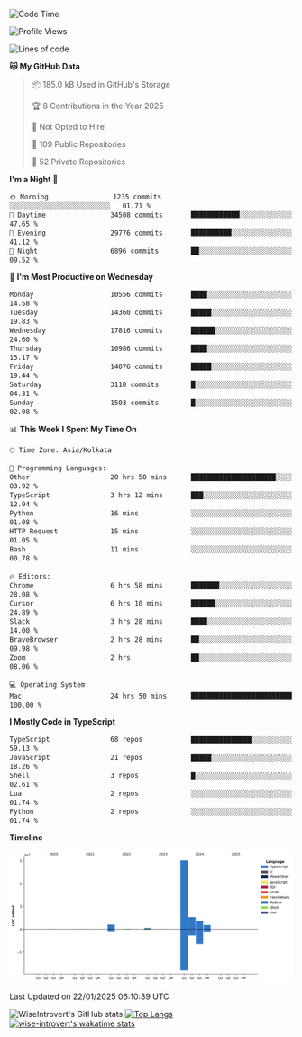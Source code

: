 <!--START_SECTION:waka-->
![Code Time](http://img.shields.io/badge/Code%20Time-2%2C150%20hrs%2048%20mins-blue)

![Profile Views](http://img.shields.io/badge/Profile%20Views-0-blue)

![Lines of code](https://img.shields.io/badge/From%20Hello%20World%20I%27ve%20Written-43.8%20million%20lines%20of%20code-blue)

**🐱 My GitHub Data** 

> 📦 185.0 kB Used in GitHub's Storage 
 > 
> 🏆 8 Contributions in the Year 2025
 > 
> 🚫 Not Opted to Hire
 > 
> 📜 109 Public Repositories 
 > 
> 🔑 52 Private Repositories 
 > 
**I'm a Night 🦉** 

```text
🌞 Morning                1235 commits        ░░░░░░░░░░░░░░░░░░░░░░░░░   01.71 % 
🌆 Daytime                34508 commits       ████████████░░░░░░░░░░░░░   47.65 % 
🌃 Evening                29776 commits       ██████████░░░░░░░░░░░░░░░   41.12 % 
🌙 Night                  6896 commits        ██░░░░░░░░░░░░░░░░░░░░░░░   09.52 % 
```
📅 **I'm Most Productive on Wednesday** 

```text
Monday                   10556 commits       ████░░░░░░░░░░░░░░░░░░░░░   14.58 % 
Tuesday                  14360 commits       █████░░░░░░░░░░░░░░░░░░░░   19.83 % 
Wednesday                17816 commits       ██████░░░░░░░░░░░░░░░░░░░   24.60 % 
Thursday                 10986 commits       ████░░░░░░░░░░░░░░░░░░░░░   15.17 % 
Friday                   14076 commits       █████░░░░░░░░░░░░░░░░░░░░   19.44 % 
Saturday                 3118 commits        █░░░░░░░░░░░░░░░░░░░░░░░░   04.31 % 
Sunday                   1503 commits        █░░░░░░░░░░░░░░░░░░░░░░░░   02.08 % 
```


📊 **This Week I Spent My Time On** 

```text
🕑︎ Time Zone: Asia/Kolkata

💬 Programming Languages: 
Other                    20 hrs 50 mins      █████████████████████░░░░   83.92 % 
TypeScript               3 hrs 12 mins       ███░░░░░░░░░░░░░░░░░░░░░░   12.94 % 
Python                   16 mins             ░░░░░░░░░░░░░░░░░░░░░░░░░   01.08 % 
HTTP Request             15 mins             ░░░░░░░░░░░░░░░░░░░░░░░░░   01.05 % 
Bash                     11 mins             ░░░░░░░░░░░░░░░░░░░░░░░░░   00.78 % 

🔥 Editors: 
Chrome                   6 hrs 58 mins       ███████░░░░░░░░░░░░░░░░░░   28.08 % 
Cursor                   6 hrs 10 mins       ██████░░░░░░░░░░░░░░░░░░░   24.89 % 
Slack                    3 hrs 28 mins       ████░░░░░░░░░░░░░░░░░░░░░   14.00 % 
BraveBrowser             2 hrs 28 mins       ██░░░░░░░░░░░░░░░░░░░░░░░   09.98 % 
Zoom                     2 hrs               ██░░░░░░░░░░░░░░░░░░░░░░░   08.06 % 

💻 Operating System: 
Mac                      24 hrs 50 mins      █████████████████████████   100.00 % 
```

**I Mostly Code in TypeScript** 

```text
TypeScript               68 repos            ███████████████░░░░░░░░░░   59.13 % 
JavaScript               21 repos            █████░░░░░░░░░░░░░░░░░░░░   18.26 % 
Shell                    3 repos             █░░░░░░░░░░░░░░░░░░░░░░░░   02.61 % 
Lua                      2 repos             ░░░░░░░░░░░░░░░░░░░░░░░░░   01.74 % 
Python                   2 repos             ░░░░░░░░░░░░░░░░░░░░░░░░░   01.74 % 
```



**Timeline**

![Lines of Code chart](https://raw.githubusercontent.com/wise-introvert/wise-introvert/master/assets/bar_graph.png)


 Last Updated on 22/01/2025 06:10:39 UTC
<!--END_SECTION:waka-->

![WiseIntrovert's GitHub stats](https://github-readme-stats.vercel.app/api?username=wise-introvert&count_private=true&show_icons=true)
[![Top Langs](https://github-readme-stats.vercel.app/api/top-langs/?username=wise-introvert&langs_count=10)](https://github.com/anuraghazra/github-readme-stats)
[![wise-introvert's wakatime stats](https://github-readme-stats.vercel.app/api/wakatime?username=wiseintrovert)](https://github.com/anuraghazra/github-readme-stats)
